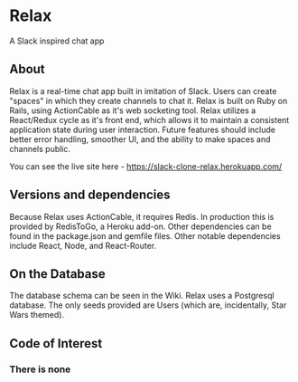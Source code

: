 # Relax
A Slack inspired chat app

## About
Relax is a real-time chat app built in imitation of Slack.  Users can create "spaces" in which they create channels to chat it.  Relax is built on Ruby on Rails, using ActionCable as it's web socketing tool.  Relax utilizes a React/Redux cycle as it's front end, which allows it to maintain a consistent application state during user interaction.  Future features should include better error handling, smoother UI, and the ability to make spaces and channels public.

You can see the live site here - https://slack-clone-relax.herokuapp.com/

## Versions and dependencies
Because Relax uses ActionCable, it requires Redis.  In production this is provided by RedisToGo, a Heroku add-on.  Other dependencies can be found in the package.json and gemfile files.  Other notable dependencies include React, Node, and React-Router.

## On the Database
The database schema can be seen in the Wiki.  Relax uses a Postgresql database.  The only seeds provided are Users (which are, incidentally, Star Wars themed).

## Code of Interest
### There is none
